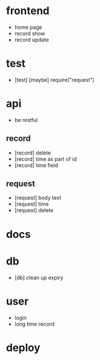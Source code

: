 # frontend
- home page
- record show
- record update
# test
- [test] [maybe] require("request")
# api
- be restful
## record
- [record] delete
- [record] time as part of id
- [record] time field
## request
- [request] body text
- [request] time
- [request] delete
# docs
# db
- [db] clean up expiry
# user
- login
- long time record
# deploy
